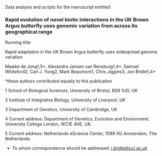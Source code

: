 Data analysis and scripts for the manuscript entitled: 

### Rapid evolution of novel biotic interactions in the UK Brown Argus butterfly uses genomic variation from across its geographical range


Running title:

Rapid adaptation in the UK Brown Argus butterfly uses widespread genome variation  
 

Maaike de Jong1,5*, Alexandra Jansen van Rensburg1,4*, Samuel Whiteford2, Carl J. Yung2, Mark Beaumont1, Chris Jiggins3, Jon Bridle1,4+

*these authors contributed equally to this publication

1 School of Biological Sciences, University of Bristol, BS8 1UD, UK

2 Institute of Integrative Biology, University of Liverpool, UK

3 Department of Genetics, University of Cambridge, UK

4 Current address: Department of Genetics, Evolution and Environment, University College London, WC1E 4HE, UK.

5 Current address: Netherlands eScience Center, 1098 XG Amsterdam, The Netherlands. 
 
+ To whom correspondence should be addressed: j.bridle@ucl.ac.uk
